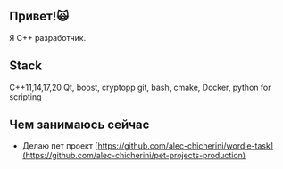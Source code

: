 ## Привет!🙀
Я С++ разработчик.

## Stack
C++11,14,17,20
Qt, boost, cryptopp
git, bash, cmake, Docker, python for scripting

## Чем занимаюсь сейчас
- Делаю пет проект [https://github.com/alec-chicherini/wordle-task](https://github.com/alec-chicherini/pet-projects-production)
